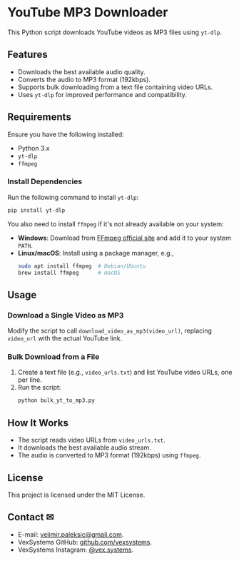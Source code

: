 # **YouTube MP3 Downloader**
This Python script downloads YouTube videos as MP3 files using `yt-dlp`.

## **Features**
- Downloads the best available audio quality.
- Converts the audio to MP3 format (192kbps).
- Supports bulk downloading from a text file containing video URLs.
- Uses `yt-dlp` for improved performance and compatibility.

## **Requirements**
Ensure you have the following installed:
- Python 3.x
- `yt-dlp`
- `ffmpeg`

### **Install Dependencies**
Run the following command to install `yt-dlp`:
```sh
pip install yt-dlp
```

You also need to install `ffmpeg` if it's not already available on your system:
- **Windows**: Download from [FFmpeg official site](https://ffmpeg.org/download.html) and add it to your system `PATH`.
- **Linux/macOS**: Install using a package manager, e.g.,
  ```sh
  sudo apt install ffmpeg  # Debian/Ubuntu
  brew install ffmpeg      # macOS
  ```

## **Usage**
### Download a Single Video as MP3
Modify the script to call `download_video_as_mp3(video_url)`, replacing `video_url` with the actual YouTube link.

### Bulk Download from a File
1. Create a text file (e.g., `video_urls.txt`) and list YouTube video URLs, one per line.
2. Run the script:
   ```sh
   python bulk_yt_to_mp3.py
   ```

## **How It Works**
- The script reads video URLs from `video_urls.txt`.
- It downloads the best available audio stream.
- The audio is converted to MP3 format (192kbps) using `ffmpeg`.

## **License**
This project is licensed under the MIT License.

## **Contact** ✉
- E-mail: [velimir.paleksic@gmail.com](velimir.paleksic@gmail.com).
- VexSystems GitHub: [github.com/vexsystems](https://github.com/vexsystems).
- VexSystems Instagram: [@vex.systems](https://www.instagram.com/vex.systems/).